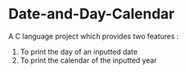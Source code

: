 # Date-and-Day-Calendar
A C language project which provides two features :
1. To print the day of an inputted date
2. To print the calendar of the inputted year
